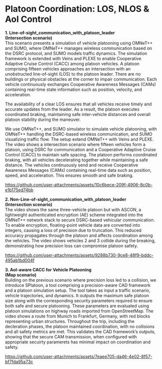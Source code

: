 # Platoon Coordination: LOS, NLOS & AoI Control
<b> 1. Line-of-sight_communication_with_platoon_leader <br> (Intersection scenario) </b> <br>
This scenario presents a simulation of vehicle platooning using OMNeT++ and SUMO, where OMNeT++ manages wireless communication based on the DSRC protocol, and SUMO models traffic dynamics. The simulation framework is extended with Veins and PLEXE to enable Cooperative Adaptive Cruise Control (CACC) among platoon vehicles. A platoon comprising fifteen vehicles approaches an intersection with an unobstructed line-of-sight (LOS) to the platoon leader. There are no buildings or physical obstacles at the corner to impair communication. Each vehicle continuously exchanges Cooperative Awareness Messages (CAMs) containing real-time state information such as position, velocity, and acceleration.

The availability of a clear LOS ensures that all vehicles receive timely and accurate updates from the leader. As a result, the platoon executes coordinated braking, maintaining safe inter-vehicle distances and overall platoon stability during the maneuver.


We use OMNeT++, and SUMO simulator to simulate vehicle platooning, with OMNeT++ handling the DSRC-based wireless communication, and SUMO visualizing traffic flow. The setup extend OMNeT++ with Veins and PLEXE. The video shows a intersection scenario where fifteen vehicles form a platoon, using DSRC for communication and a Cooperative Adaptive Cruise Control (CACC) to maintain safe spacing. The platoon performs coordinated braking, with all vehicles decelerating together while maintaining a safe distance. The vehicles continuously send and receive Cooperative Awareness Messages (CAMs) containing real-time data such as position, speed, and acceleration. This ensures smooth and safe braking. 

https://github.com/user-attachments/assets/10c6bece-209f-4906-8c0b-e1b175ed74bb

<b> 2. Non-Line-of-sight_communication_with_platoon_leader <br> (Intersection scenario)</b> <br>
The video shows the same three-vehicle platoon but with ASCON, a lightweight authenticated encryption (AE) scheme integrated into the OMNeT++ network stack to secure DSRC-based vehicular communication. To enable encryption, floating-point vehicle data are converted into integers, causing a loss of precision due to truncation. This reduced accuracy propagates through the platoon and affects coordination among the vehicles. The video shows vehicles 2 and 3 collide during the breaking, demonstrating how precision loss can compromise platoon safety.

https://github.com/user-attachments/assets/9288b730-9ce8-48f9-bddc-495ab1bd004f

<b> 3. AoI-aware CACC for Vehicle Platooning  <br> (Map scenario)</b> <br>
Building on the previous scenario where precision loss led to a collision, we introduce SPlatoon, a tool comprising a precision-aware CAD framework and a platoon simulation setup. The tool takes as input a traffic scenario, vehicle trajectories, and dynamics. It outputs the maximum safe platoon size along with the corresponding security parameters required to ensure both safe and secure platooning. These parameters are evaluated using platoon simulations on highway roads imported from OpenStreetMap. The video shows a route from Munich to Frankfurt, Germany, with red blocks representing urban structures. Throughout the trip, including the decleration phases, the platoon maintained coordination, with no collisions and all safety metrics are met. This validates the CAD framework’s outputs, showing that the secure CAM transmission, when configured with appropriate secuirty paramerets has minimal impact on coordination and safety.

https://github.com/user-attachments/assets/7eaee705-da46-4e02-8f57-bf7fda95a73c



